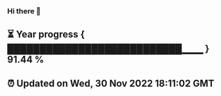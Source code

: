 ### Hi there 👋
⏳ Year progress { ███████████████████████████▁▁▁ } 91.44 %
---
⏰ Updated on Wed, 30 Nov 2022 18:11:02 GMT
---
